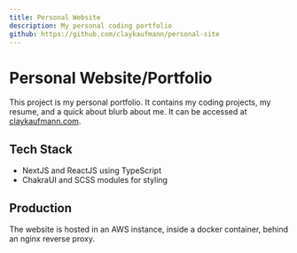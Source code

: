 ```yaml
---
title: Personal Website
description: My personal coding portfolio
github: https://github.com/claykaufmann/personal-site
---
```


# Personal Website/Portfolio

This project is my personal portfolio. It contains my coding projects, my resume, and a quick about blurb about me.
It can be accessed at [claykaufmann.com](claykaufmann.com).

## Tech Stack

- NextJS and ReactJS using TypeScript
- ChakraUI and SCSS modules for styling

## Production

The website is hosted in an AWS instance, inside a docker container, behind an nginx reverse proxy.
